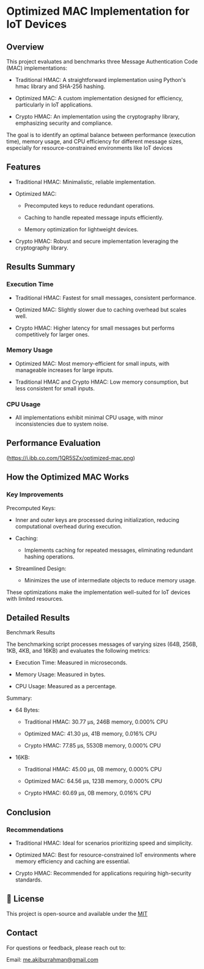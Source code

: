 
# Optimized MAC Implementation for IoT Devices

## Overview
This project evaluates and benchmarks three Message Authentication Code (MAC) implementations:

- Traditional HMAC: A straightforward implementation using Python's hmac library and SHA-256 hashing.

- Optimized MAC: A custom implementation designed for efficiency, particularly in IoT applications.

- Crypto HMAC: An implementation using the cryptography library, emphasizing security and compliance.

The goal is to identify an optimal balance between performance (execution time), memory usage, and CPU efficiency for different message sizes, especially for resource-constrained environments like IoT devices
## Features
- Traditional HMAC: Minimalistic, reliable implementation.

- Optimized MAC:

    - Precomputed keys to reduce redundant operations.

    - Caching to handle repeated message inputs efficiently.

    - Memory optimization for lightweight devices.
- Crypto HMAC: Robust and secure implementation leveraging the cryptography library.
## Results Summary
### Execution Time

- Traditional HMAC: Fastest for small messages, consistent performance.

- Optimized MAC: Slightly slower due to caching overhead but scales well.

- Crypto HMAC: Higher latency for small messages but performs competitively for larger ones.

### Memory Usage

- Optimized MAC: Most memory-efficient for small inputs, with manageable increases for large inputs.

- Traditional HMAC and Crypto HMAC: Low memory consumption, but less consistent for small inputs.

### CPU Usage

- All implementations exhibit minimal CPU usage, with minor inconsistencies due to system noise.


## Performance Evaluation
(https://i.ibb.co.com/1QR5SZx/optimized-mac.png)


## How the Optimized MAC Works

### Key Improvements

Precomputed Keys:

- Inner and outer keys are processed during initialization, reducing computational overhead during execution.

- Caching:

    - Implements caching for repeated messages, eliminating redundant hashing operations.

- Streamlined Design:

    - Minimizes the use of intermediate objects to reduce memory usage.

These optimizations make the implementation well-suited for IoT devices with limited resources.
## Detailed Results
Benchmark Results

The benchmarking script processes messages of varying sizes (64B, 256B, 1KB, 4KB, and 16KB) and evaluates the following metrics:

- Execution Time: Measured in microseconds.

- Memory Usage: Measured in bytes.

- CPU Usage: Measured as a percentage.

Summary:

- 64 Bytes:

    - Traditional HMAC: 30.77 µs, 246B memory, 0.000% CPU

    - Optimized MAC: 41.30 µs, 41B memory, 0.016% CPU

    - Crypto HMAC: 77.85 µs, 5530B memory, 0.000% CPU

- 16KB:

    - Traditional HMAC: 45.00 µs, 0B memory, 0.000% CPU

    - Optimized MAC: 64.56 µs, 123B memory, 0.000% CPU

    - Crypto HMAC: 60.69 µs, 0B memory, 0.016% CPU
## Conclusion
### Recommendations

- Traditional HMAC: Ideal for scenarios prioritizing speed and simplicity.

- Optimized MAC: Best for resource-constrained IoT environments where memory efficiency and caching are essential.

- Crypto HMAC: Recommended for applications requiring high-security standards.
## 📜 License

This project is open-source and available under the [MIT](https://choosealicense.com/licenses/mit/)


## Contact
For questions or feedback, please reach out to:

Email: me.akiburrahman@gmail.com